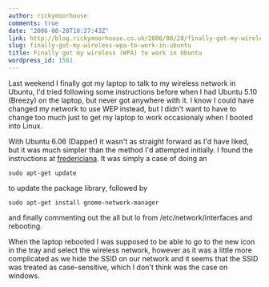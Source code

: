 ```yaml
---
author: rickymoorhouse
comments: true
date: "2006-08-28T18:27:43Z"
link: http://blog.rickymoorhouse.co.uk/2006/08/28/finally-got-my-wireless-wpa-to-work-in-ubuntu/
slug: finally-got-my-wireless-wpa-to-work-in-ubuntu
title: Finally got my wireless (WPA) to work in Ubuntu
wordpress_id: 1561
---
```


Last weekend I finally got my laptop to talk to my wireless network in Ubuntu, I'd tried following some instructions before when I had Ubuntu 5.10 (Breezy) on the laptop, but never got anywhere with it. I know I could have changed my network to use WEP instead, but I didn't want to have to change too much just to get my laptop to work occasionaly when I booted into Linux.





With Ubuntu 6.06 (Dapper) it wasn't as straight forward as I'd have liked, but it was much simpler than the method I'd attempted initially. I found the instructions at [fredericiana](http://en.magenson.de/2006/06/11/ubuntu-dapper-drake-and-wpa-encrypted-wireless/).
It was simply a case of doing an 
    
    sudo apt-get update

to update the package library, followed by 
    
    sudo apt-get install gnome-network-manager

and finally commenting out the all but lo from /etc/network/interfaces and rebooting.





When the laptop rebooted I was supposed to be able to go to the new icon in the tray and select the wireless network, however as it was a little more complicated as we hide the SSID on our network and it seems that the SSID was treated as case-sensitive, which I don't think was the case on windows.
